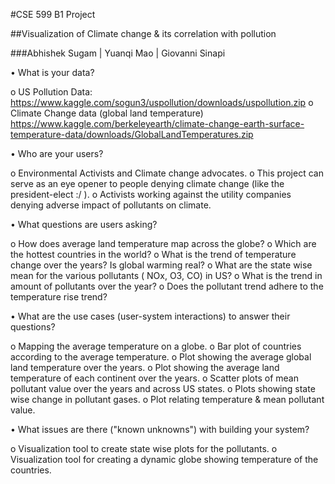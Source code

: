 #CSE 599 B1 Project

##Visualization of Climate change & its correlation with pollution

###Abhishek Sugam | Yuanqi Mao | Giovanni Sinapi

•	What is your data?

o	US Pollution Data: https://www.kaggle.com/sogun3/uspollution/downloads/uspollution.zip
o	Climate Change data (global land temperature) https://www.kaggle.com/berkeleyearth/climate-change-earth-surface-temperature-data/downloads/GlobalLandTemperatures.zip

•	Who are your users?

o	Environmental Activists and Climate change advocates.
o	This project can serve as an eye opener to people denying climate change (like the president-elect :/ ).
o	Activists working against the utility companies denying adverse impact of pollutants on climate.

•	What questions are users asking?

o	How does average land temperature map across the globe?
o	Which are the hottest countries in the world?
o	What is the trend of temperature change over the years? Is global warming real?
o	What are the state wise mean for the various pollutants ( NOx, O3, CO) in US?
o	What is the trend in amount of pollutants over the year?
o	Does the pollutant trend adhere to the temperature rise trend?

•	What are the use cases (user-system interactions) to answer their questions?

o	Mapping the average temperature on a globe.
o	Bar plot of countries according to the average temperature.
o	Plot showing the average global land temperature over the years.
o	Plot showing the average land temperature of each continent over the years.
o	Scatter plots of mean pollutant value over the years and across US states.
o	Plots showing state wise change in pollutant gases.
o	Plot relating temperature & mean pollutant value.

•	What issues are there ("known unknowns") with building your system?

o	Visualization tool to create state wise plots for the pollutants.
o	Visualization tool for creating a dynamic globe showing temperature of the countries.
